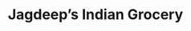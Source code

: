 ---
title: "Jagdeep’s Indian Grocery"
url: /cincnnati/jagdeeps-indian-grocery/
shop: greengrocer
---
